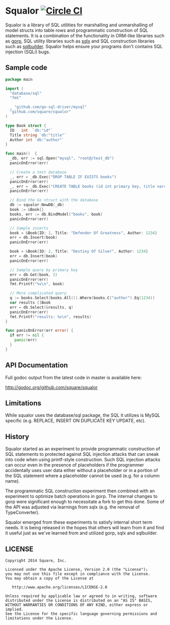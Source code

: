 # Squalor [![Circle CI](https://circleci.com/gh/square/squalor/tree/master.png?style=badge)](https://circleci.com/gh/square/squalor/tree/master)

Squalor is a library of SQL utilities for marshalling and
unmarshalling of model structs into table rows and programmatic
construction of SQL statements. It is a combination of the
functionality in ORM-like libraries such as
[gorp](https://github.com/coopernurse/gorp), SQL utility libraries
such as [sqlx](https://github.com/jmoiron/sqlx) and SQL construction
libraries such as
[sqlbuilder](https://github.com/dropbox/godropbox/tree/master/database/sqlbuilder). Squalor helps ensure your programs don't contains SQL injection (SQLi) bugs.

## Sample code
```go
package main

import (
  "database/sql"
  "fmt"

  _ "github.com/go-sql-driver/mysql"
  "github.com/square/squalor"
)

type Book struct {
  ID   int  `db:"id"`
  Title string `db:"title"`
  Author int `db:"author"`
}

func main()  {
  _db, err := sql.Open("mysql", "root@/test_db")
  panicOnError(err)

  // Create a test database
  _, err = _db.Exec("DROP TABLE IF EXISTS books")
  panicOnError(err)
  _, err = _db.Exec("CREATE TABLE books (id int primary key, title varchar(255), author int)")
  panicOnError(err)

  // Bind the Go struct with the database
  db := squalor.NewDB(_db)
  book := &Book{}
  books, err := db.BindModel("books", book)
  panicOnError(err)

  // Sample inserts
  book = &Book{ID: 1, Title: "Defender Of Greatness", Author: 1234}
  err = db.Insert(book)
  panicOnError(err)

  book = &Book{ID: 2, Title: "Destiny Of Silver", Author: 1234}
  err = db.Insert(book)
  panicOnError(err)

  // Sample query by primary key
  err = db.Get(book, 2)
  panicOnError(err)
  fmt.Printf("%v\n", book)

  // More complicated query
  q := books.Select(books.All()).Where(books.C("author").Eq(1234))
  var results []Book
  err = db.Select(&results, q)
  panicOnError(err)
  fmt.Printf("results: %v\n", results)
}

func panicOnError(err error) {
  if err != nil {
    panic(err)
  }
}
```

## API Documentation

Full godoc output from the latest code in master is available here:

http://godoc.org/github.com/square/squalor

## Limitations

While squalor uses the database/sql package, the SQL it utilizes is
MySQL specific (e.g. REPLACE, INSERT ON DUPLICATE KEY UPDATE, etc).

## History

Squalor started as an experiment to provide programmatic construction
of SQL statements to protected against SQL injection attacks that can
sneak into code when using printf-style construction. Such SQL
injection attacks can occur even in the presence of placeholders if
the programmer accidentally uses user data either without a
placeholder or in a portion of the SQL statement where a placeholder
cannot be used (e.g. for a column name).

The programmatic SQL construction experiment then combined with an
experiment to optimize batch operations in gorp. The internal changes
to gorp were significant enough to necessitate a fork to get this
done. Some of the API was adjusted via learnings from sqlx (e.g. the
removal of TypeConverter).

Squalor emerged from these experiments to satisfy internal short term
needs. It is being released in the hopes that others will learn from
it and find it useful just as we've learned from and utilized gorp,
sqlx and sqlbuilder.

## LICENSE

    Copyright 2014 Square, Inc.

    Licensed under the Apache License, Version 2.0 (the "License");
    you may not use this file except in compliance with the License.
    You may obtain a copy of the License at

       http://www.apache.org/licenses/LICENSE-2.0

    Unless required by applicable law or agreed to in writing, software
    distributed under the License is distributed on an "AS IS" BASIS,
    WITHOUT WARRANTIES OR CONDITIONS OF ANY KIND, either express or implied.
    See the License for the specific language governing permissions and
    limitations under the License.

